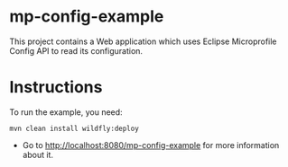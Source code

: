# mp-config-example

This project contains a Web application which uses Eclipse Microprofile Config API to read its configuration.

# Instructions

To run the example, you need:

````
mvn clean install wildfly:deploy
````

* Go to [http://localhost:8080/mp-config-example](http://localhost:8080/mp-config-example) for more information about it. 

